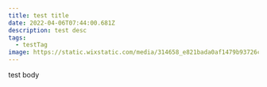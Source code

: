 ```yaml
---
title: test title
date: 2022-04-06T07:44:00.681Z
description: test desc
tags:
  - testTag
image: https://static.wixstatic.com/media/314658_e821bada0af1479b93726ce1141c4cb8~mv2.jpg/v1/fill/w_474,h_830,q_90/314658_e821bada0af1479b93726ce1141c4cb8~mv2.webp
---
```

test body
